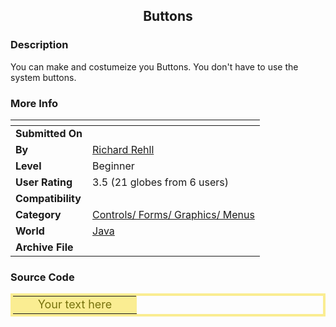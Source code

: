 ﻿<div align="center">

## Buttons


</div>

### Description

You can make and costumeize you Buttons. You don't have to use the system buttons.
 
### More Info
 


<span>             |<span>
---                |---
**Submitted On**   |
**By**             |[Richard Rehll](https://github.com/Planet-Source-Code/PSCIndex/blob/master/ByAuthor/richard-rehll.md)
**Level**          |Beginner
**User Rating**    |3.5 (21 globes from 6 users)
**Compatibility**  |
**Category**       |[Controls/ Forms/ Graphics/ Menus](https://github.com/Planet-Source-Code/PSCIndex/blob/master/ByCategory/controls-forms-graphics-menus__2-59.md)
**World**          |[Java](https://github.com/Planet-Source-Code/PSCIndex/blob/master/ByWorld/java.md)
**Archive File**   |[](https://github.com/Planet-Source-Code/richard-rehll-buttons__2-3660/archive/master.zip)





### Source Code

<table cellspacing="1" cellpadding="2" border="4" bordercolor="#FAED92" bordercolordark="#E7DD1F" onmousedown='this.borderColor="#E7DD1F" ;this.borderColorDark="#FAED92"' onmouseup='this.borderColor="#FAED92" ;this.borderColorDark="#E7DD1F"'>
<tr>
  <td onclick="window.open('Yourlink.html', '_self')" align="center" width="180" bgColor="#FAED92" onmouseout ='bgColor="#FAED92"' onMouseOver='bgColor="#FFFFEC"' ><font size="+1" color="#77720D">Your text here</font></td>
</tr>
</table><br>

